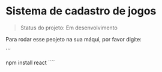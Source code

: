 <h1>Sistema de cadastro de jogos</h1>

>Status do projeto: Em desenvolvimento

Para rodar esse peojeto na sua máqui, por favor digite:

´´´

npm install react
´´´´
